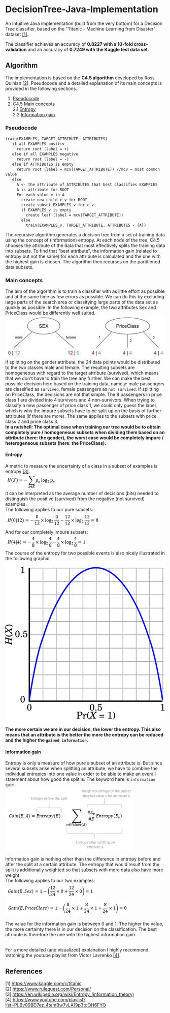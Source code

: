 # DecisionTree-Java-Implementation
An intuitive Java implementation (built from the very bottom) for a Decision Tree classifier, based on the "Titanic - Machine Learning from Disaster" dataset [[1]](#references).

The classifier achieves an accuracy of **0.8227 with a 10-fold cross-validation** and an accuracy of **0.7249 with the Kaggle test data set**.

## Algorithm
The implementation is based on the **C4.5 algorithm** developed by Ross Quinlan [[2]](#references). Pseudocode and a detailed explanation of its main concepts is provided in the following sections.
1. [Pseudocode](#pseudocode)
2. [C4.5 Main concepts](#main-concepts)   
  2.1 [Entropy](#entropy)  
  2.2 [Information gain](#information-gain)  

### Pseudocode
```
train(EXAMPLES, TARGET_ATTRIBUTE, ATTRIBUTES)
   if all EXAMPLES positiv
     return root (label = +)
   else if all EXAMPLES negative
     return root (label = -)
   else if ATTRIBUTES is empty
     return root (label = mcv(TARGET_ATTRIBUTE)) //mcv = most common value
   else
     A <- the attribute of ATTRIBUTES that best classifies EXAMPLES
     A is attribute for ROOT
     For each value v in A
       create new child c_v for ROOT
       create subset EXAMPLES_v for c_v
       if EXAMPLES_v is empty
         create leaf (label = mcv(TARGET_ATTRIBUTE))
       else
         train(EXAMPLES_v, TARGET_ATTRIBUTE, ATTRIBUTES - {A})
```
The recursive algorithm generates a decision tree from a set of training data using the concept of (information) entropy. At each node of the tree, C4.5 chooses the attribute of the data that most effectively splits the training data into subsets. To find that "best attribute", the information gain (related to entropy but not the same) for each attribute is calculated and the one with the highest gain is chosen. The algorithm then recurses on the partitioned data subsets.

### Main concepts
The aim of the algorithm is to train a classifier with as little effort as possible and at the same time as few errors as possible. We can do this by excluding large parts of the search area or classifying large parts of the data set as quickly as possible. In the following example, the two attributes Sex and PriceClass would be differently well suited.<br/>
![comparison of pure and impure subsets](./docs/pure-vs-impure-subsets.JPG)<br/>
If splitting on the gender attribute, the 24 data points would be distributed to the two classes male and female. The resulting subsets are homogeneous with regard to the target attribute (survived), which means that we don't have to train the tree any further. We can make the best possible decision here based on the training data, namely: male passengers are classified as `survived`, female passengers as `not survived`.
If splitting on PriceClass, the decisions are not that simple. The 8 passengers in price class 1 are divided into 4 survivors and 4 non-survivors. When trying to classify a new passenger of price class 1, we could only guess the label, which is why the impure subsets have to be split up on the basis of further attributes (if there are more). The same applies to the subsets with price class 2 and price class 3.<br/>
**In a nutshell: The optimal case when training our tree would be to obtain completely pure / homogeneous subsets when dividing them based on an attribute (here: the gender), the worst case would be completely impure / heterogeneous subsets (here: the PriceClass).**


#### Entropy
A metric to measure the uncertainty of a class in a subset of examples is entropy [[3]](#references).<br/>
![formula of information entropy](./docs/entropy-formula.JPG )<br/>
It can be interpreted as the average number of decisions (bits) needed to distinguish the positive (survived) from the negative (not survived) examples.<br/>
The following applies to our pure subsets:<br/>
![entropy for pure subsets](./docs/entropy-pure-subset.JPG )<br/>
And for our completely impure subsets:<br/>
![entropy for impure subsets](./docs/entropy-impure-subset.JPG )<br/>
The course of the entropy for two possible events is also nicely illustrated in the following graphic:<br/>
![entropy course for two possible events](./docs/Binary-entropy-plot.svg)<br/>

**The more certain we are in our decision, the lower the entropy. This also means that an attribute is the better the more the entropy can be reduced and the higher the `gained information`.**

#### Information gain
Entropy is only a measure of how pure a subset of an attribute is. But since several subsets arise when splitting an attribute, we have to combine the individual entropies into one value in order to be able to make an overall statement about how good the split is. The keyword here is `information gain`.<br/>
![formula for information gain](./docs/information-gain.JPG )<br/>

Information gain is nothing other than the difference in entropy before and after the split at a certain attribute. The entropy that would result from the split is additionally weighted so that subsets with more data also have more weight.<br/>
The following applies to our two examples:<br/>
![calculated information gain for attribute sex](./docs/information-gain-sex.JPG )<br/>
![calculated information gain for attribute priceclass](./docs/information-gain-priceclass.JPG )<br/>

The value for the information gain is between 0 and 1. The higher the value, the more certainty there is in our decision on the classification. The best attribute is therefore the one with the highest information gain.
<br/>
<br/>

For a more detailed (and visualized) explanation I highly recommend watching the youtube playlist from Victor Lavrenko [[4]](#references).

## References
[1] https://www.kaggle.com/c/titanic<br/>
[2] https://www.rulequest.com/Personal/<br/>
[3] https://en.wikipedia.org/wiki/Entropy_(information_theory)<br/>
[4] https://www.youtube.com/playlist?list=PLBv09BD7ez_4temBw7vLA19p3tdQH6FYO<br/>
